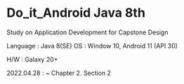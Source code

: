 # Do_it_Android Java 8th

Study on Application Development for Capstone Design 

Language : Java 8(SE)
OS : Window 10, Android 11 (API 30) 

H/W : Galaxy 20+

2022.04.28 : ~ Chapter 2. Section 2

